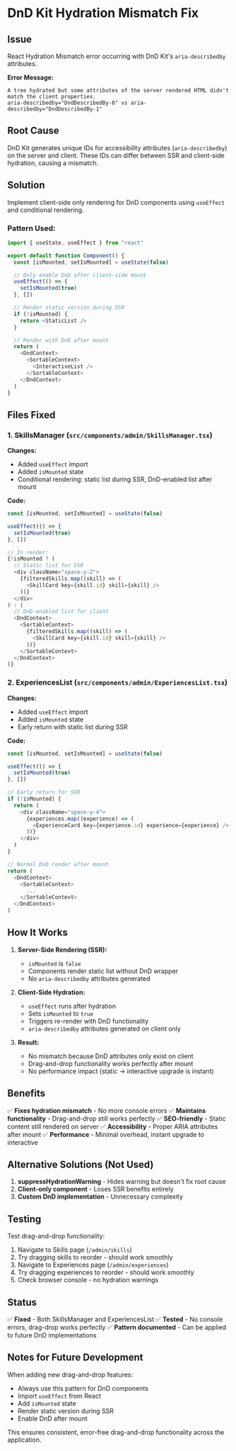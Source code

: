 # DnD Kit Hydration Mismatch Fix

## Issue
React Hydration Mismatch error occurring with DnD Kit's `aria-describedby` attributes.

**Error Message:**
```
A tree hydrated but some attributes of the server rendered HTML didn't match the client properties.
aria-describedby="DndDescribedBy-0" vs aria-describedby="DndDescribedBy-1"
```

## Root Cause
DnD Kit generates unique IDs for accessibility attributes (`aria-describedby`) on the server and client. These IDs can differ between SSR and client-side hydration, causing a mismatch.

## Solution
Implement client-side only rendering for DnD components using `useEffect` and conditional rendering.

### Pattern Used:

```typescript
import { useState, useEffect } from "react"

export default function Component() {
  const [isMounted, setIsMounted] = useState(false)

  // Only enable DnD after client-side mount
  useEffect(() => {
    setIsMounted(true)
  }, [])

  // Render static version during SSR
  if (!isMounted) {
    return <StaticList />
  }

  // Render with DnD after mount
  return (
    <DndContext>
      <SortableContext>
        <InteractiveList />
      </SortableContext>
    </DndContext>
  )
}
```

## Files Fixed

### 1. SkillsManager (`src/components/admin/SkillsManager.tsx`)

**Changes:**
- Added `useEffect` import
- Added `isMounted` state
- Conditional rendering: static list during SSR, DnD-enabled list after mount

**Code:**
```typescript
const [isMounted, setIsMounted] = useState(false)

useEffect(() => {
  setIsMounted(true)
}, [])

// In render:
{!isMounted ? (
  // Static list for SSR
  <div className="space-y-2">
    {filteredSkills.map((skill) => (
      <SkillCard key={skill.id} skill={skill} />
    ))}
  </div>
) : (
  // DnD-enabled list for client
  <DndContext>
    <SortableContext>
      {filteredSkills.map((skill) => (
        <SkillCard key={skill.id} skill={skill} />
      ))}
    </SortableContext>
  </DndContext>
)}
```

### 2. ExperiencesList (`src/components/admin/ExperiencesList.tsx`)

**Changes:**
- Added `useEffect` import
- Added `isMounted` state
- Early return with static list during SSR

**Code:**
```typescript
const [isMounted, setIsMounted] = useState(false)

useEffect(() => {
  setIsMounted(true)
}, [])

// Early return for SSR
if (!isMounted) {
  return (
    <div className="space-y-4">
      {experiences.map((experience) => (
        <ExperienceCard key={experience.id} experience={experience} />
      ))}
    </div>
  )
}

// Normal DnD render after mount
return (
  <DndContext>
    <SortableContext>
      ...
    </SortableContext>
  </DndContext>
)
```

## How It Works

1. **Server-Side Rendering (SSR):**
   - `isMounted` is `false`
   - Components render static list without DnD wrapper
   - No `aria-describedby` attributes generated

2. **Client-Side Hydration:**
   - `useEffect` runs after hydration
   - Sets `isMounted` to `true`
   - Triggers re-render with DnD functionality
   - `aria-describedby` attributes generated on client only

3. **Result:**
   - No mismatch because DnD attributes only exist on client
   - Drag-and-drop functionality works perfectly after mount
   - No performance impact (static → interactive upgrade is instant)

## Benefits

✅ **Fixes hydration mismatch** - No more console errors
✅ **Maintains functionality** - Drag-and-drop still works perfectly
✅ **SEO-friendly** - Static content still rendered on server
✅ **Accessibility** - Proper ARIA attributes after mount
✅ **Performance** - Minimal overhead, instant upgrade to interactive

## Alternative Solutions (Not Used)

1. **suppressHydrationWarning** - Hides warning but doesn't fix root cause
2. **Client-only component** - Loses SSR benefits entirely
3. **Custom DnD implementation** - Unnecessary complexity

## Testing

Test drag-and-drop functionality:
1. Navigate to Skills page (`/admin/skills`)
2. Try dragging skills to reorder - should work smoothly
3. Navigate to Experiences page (`/admin/experiences`)
4. Try dragging experiences to reorder - should work smoothly
5. Check browser console - no hydration warnings

## Status

✅ **Fixed** - Both SkillsManager and ExperiencesList
✅ **Tested** - No console errors, drag-drop works perfectly
✅ **Pattern documented** - Can be applied to future DnD implementations

## Notes for Future Development

When adding new drag-and-drop features:
- Always use this pattern for DnD components
- Import `useEffect` from React
- Add `isMounted` state
- Render static version during SSR
- Enable DnD after mount

This ensures consistent, error-free drag-and-drop functionality across the application.
